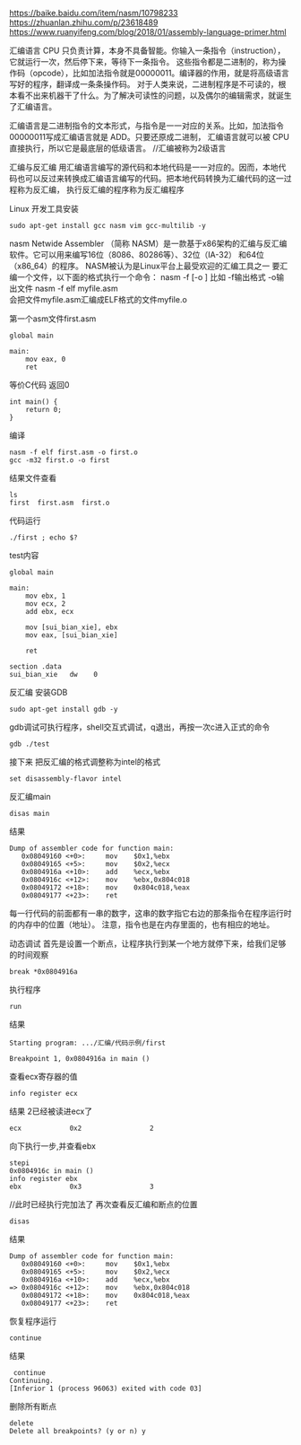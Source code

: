 https://baike.baidu.com/item/nasm/10798233
https://zhuanlan.zhihu.com/p/23618489
https://www.ruanyifeng.com/blog/2018/01/assembly-language-primer.html

汇编语言
CPU 只负责计算，本身不具备智能。你输入一条指令（instruction），它就运行一次，然后停下来，等待下一条指令。
这些指令都是二进制的，称为操作码（opcode），比如加法指令就是00000011。编译器的作用，就是将高级语言写好的程序，翻译成一条条操作码。
对于人类来说，二进制程序是不可读的，根本看不出来机器干了什么。为了解决可读性的问题，以及偶尔的编辑需求，就诞生了汇编语言。

汇编语言是二进制指令的文本形式，与指令是一一对应的关系。比如，加法指令00000011写成汇编语言就是 ADD。只要还原成二进制，
汇编语言就可以被 CPU 直接执行，所以它是最底层的低级语言。 //汇编被称为2级语言

汇编与反汇编
用汇编语言编写的源代码和本地代码是一一对应的。因而，本地代码也可以反过来转换成汇编语言编写的代码。把本地代码转换为汇编代码的这一过程称为反汇编，
执行反汇编的程序称为反汇编程序



Linux
开发工具安装
```
sudo apt-get install gcc nasm vim gcc-multilib -y
```

nasm
Netwide Assembler （简称 NASM）是一款基于x86架构的汇编与反汇编软件。它可以用来编写16位（8086、80286等）、32位（IA-32）
和64位（x86_64）的程序。 NASM被认为是Linux平台上最受欢迎的汇编工具之一
要汇编一个文件，以下面的格式执行一个命令：
nasm -f   [-o ]
比如     -f输出格式 -o输出文件
nasm -f elf myfile.asm     
会把文件myfile.asm汇编成ELF格式的文件myfile.o


第一个asm文件first.asm
```
global main

main:
    mov eax, 0
    ret
```
等价C代码 返回0
```
int main() {
    return 0;
}
```
编译
```
nasm -f elf first.asm -o first.o
gcc -m32 first.o -o first
```
结果文件查看
```
ls
first  first.asm  first.o
```
代码运行
```
./first ; echo $?
```


test内容
```
global main

main:
    mov ebx, 1
    mov ecx, 2
    add ebx, ecx

    mov [sui_bian_xie], ebx
    mov eax, [sui_bian_xie]

    ret

section .data
sui_bian_xie   dw    0
```
反汇编
安装GDB
```
sudo apt-get install gdb -y
```
gdb调试可执行程序，shell交互式调试，q退出，再按一次c进入正式的命令
```
gdb ./test
```
接下来   把反汇编的格式调整称为intel的格式
```
set disassembly-flavor intel
```
反汇编main
```
disas main
```
结果
```
Dump of assembler code for function main:
   0x08049160 <+0>:     mov    $0x1,%ebx
   0x08049165 <+5>:     mov    $0x2,%ecx
   0x0804916a <+10>:    add    %ecx,%ebx
   0x0804916c <+12>:    mov    %ebx,0x804c018
   0x08049172 <+18>:    mov    0x804c018,%eax
   0x08049177 <+23>:    ret 
```
每一行代码的前面都有一串的数字，这串的数字指它右边的那条指令在程序运行时的内存中的位置（地址）。
注意，指令也是在内存里面的，也有相应的地址。

动态调试
首先是设置一个断点，让程序执行到某一个地方就停下来，给我们足够的时间观察
```
break *0x0804916a
```
执行程序
```
run
```
结果
```
Starting program: .../汇编/代码示例/first 

Breakpoint 1, 0x0804916a in main ()
```
查看ecx寄存器的值
```
info register ecx
```
结果  2已经被读进ecx了
```
ecx            0x2                 2
```
向下执行一步,并查看ebx  
```
stepi
0x0804916c in main ()
info register ebx
ebx            0x3                 3
```
//此时已经执行完加法了
再次查看反汇编和断点的位置
```
disas
```
结果
```
Dump of assembler code for function main:
   0x08049160 <+0>:     mov    $0x1,%ebx
   0x08049165 <+5>:     mov    $0x2,%ecx
   0x0804916a <+10>:    add    %ecx,%ebx
=> 0x0804916c <+12>:    mov    %ebx,0x804c018
   0x08049172 <+18>:    mov    0x804c018,%eax
   0x08049177 <+23>:    ret
```
恢复程序运行
```
continue
```
结果
```
 continue
Continuing.
[Inferior 1 (process 96063) exited with code 03]
```

删除所有断点
```
delete
Delete all breakpoints? (y or n) y
```